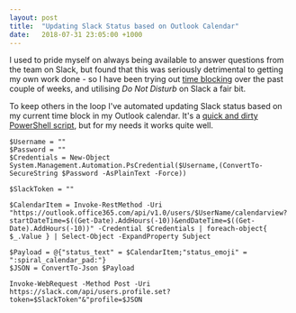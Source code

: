 ```yaml
---
layout: post
title:  "Updating Slack Status based on Outlook Calendar"
date:   2018-07-31 23:05:00 +1000
---
```


I used to pride myself on always being available to answer questions from the team on Slack, but found that this was seriously detrimental to getting my own work done - so I have been trying out [time blocking](http://calnewport.com/blog/2013/12/21/deep-habits-the-importance-of-planning-every-minute-of-your-work-day/) over the past couple of weeks, and utilising *Do Not Disturb* on Slack a fair bit.

To keep others in the loop I've automated updating Slack status based on my current time block in my Outlook calendar. It's a [quick and dirty PowerShell script](https://github.com/teejayen/powershell-snippets/blob/master/Set-SlackStatus.ps1), but for my needs it works quite well.

```shell
$Username = ""
$Password = ""
$Credentials = New-Object System.Management.Automation.PsCredential($Username,(ConvertTo-SecureString $Password -AsPlainText -Force))

$SlackToken = ""

$CalendarItem = Invoke-RestMethod -Uri "https://outlook.office365.com/api/v1.0/users/$UserName/calendarview?startDateTime=$((Get-Date).AddHours(-10))&endDateTime=$((Get-Date).AddHours(-10))" -Credential $Credentials | foreach-object{ $_.Value } | Select-Object -ExpandProperty Subject

$Payload = @{"status_text" = $CalendarItem;"status_emoji" = ":spiral_calendar_pad:"}
$JSON = ConvertTo-Json $Payload

Invoke-WebRequest -Method Post -Uri https://slack.com/api/users.profile.set?token=$SlackToken"&"profile=$JSON
```